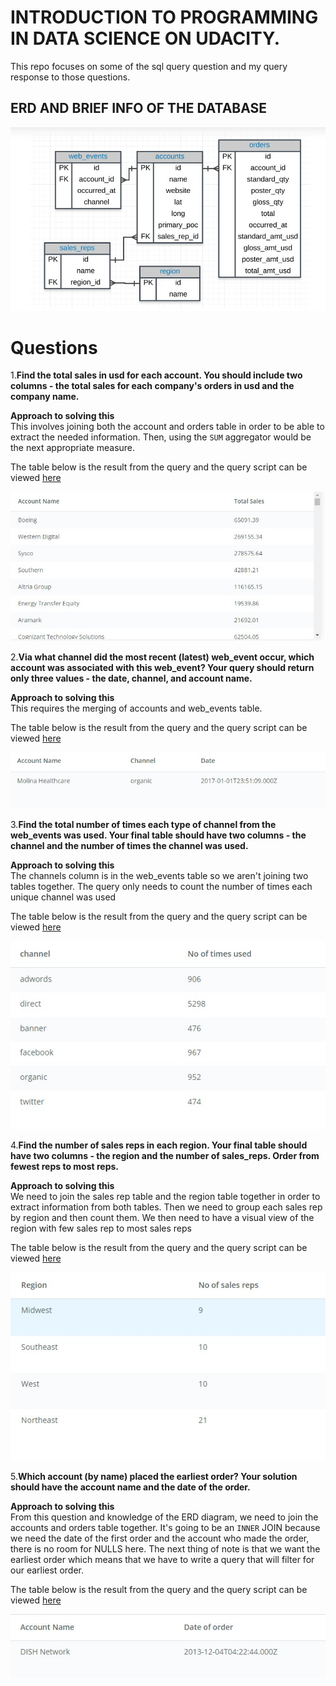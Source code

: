# **INTRODUCTION TO PROGRAMMING IN DATA SCIENCE ON UDACITY**.
This repo focuses on some of the sql query question and my query response to those questions. 

## **ERD AND BRIEF INFO OF THE DATABASE**
![](https://github.com/OketunjiOludolapo/SQL-queries/blob/main/SQL%20JOINS/schema.jpg)


# **Questions**

1.**Find the total sales in usd for each account. You should include two columns - the total sales for each company's orders in usd and the company name.**

**Approach to solving this**<br>
This involves joining both the account and orders table in order to be able to extract the needed information. Then, using the `SUM` aggregator would be the next appropriate measure.

The table below is the result from the query and the query script can be viewed [here](./question1.sql)

![](./question1.jpg)

2.**Via what channel did the most recent (latest) web_event occur, which account was associated with this web_event? Your query should return only three values - the date, channel, and account name.**

**Approach to solving this**<br>
This requires the merging of accounts and web_events table.

The table below is the result from the query and the query script can be viewed [here](./question2.sql)

![](./question2.jpg)


3.**Find the total number of times each type of channel from the web_events was used. Your final table should have two columns - the channel and the number of times the channel was used.**

**Approach to solving this**<br>
The channels column is in the web_events table so we aren't joining two tables together. The query only needs to count the number of times each unique channel was used

The table below is the result from the query and the query script can be viewed [here](./question3.sql)

![](./question3.jpg)


4.**Find the number of sales reps in each region. Your final table should have two columns - the region and the number of sales_reps. Order from fewest reps to most reps.**

**Approach to solving this**<br>
We need to join the sales rep table and the region table together in order to extract information from both tables. Then we need to group each sales rep by region and then count them. We then need to have a visual view of the region with few sales rep to most sales reps

The table below is the result from the query and the query script can be viewed [here](./question4.sql)

![](./question4.jpg)

5.**Which account (by name) placed the earliest order? Your solution should have the account name and the date of the order.**
 
**Approach to solving this**<br>
 From this question and knowledge of the ERD diagram, we need to join the accounts and orders table together. It's going to be an `INNER` JOIN because we need the date of the first order and the account who made the order, there is no room for NULLS here. The next thing of note is that we want the earliest order which means that we have to write a query that will filter for our earliest order.

The table below is the result from the query and the query script can be viewed [here](./question5.sql)

![](./question5.jpg)
